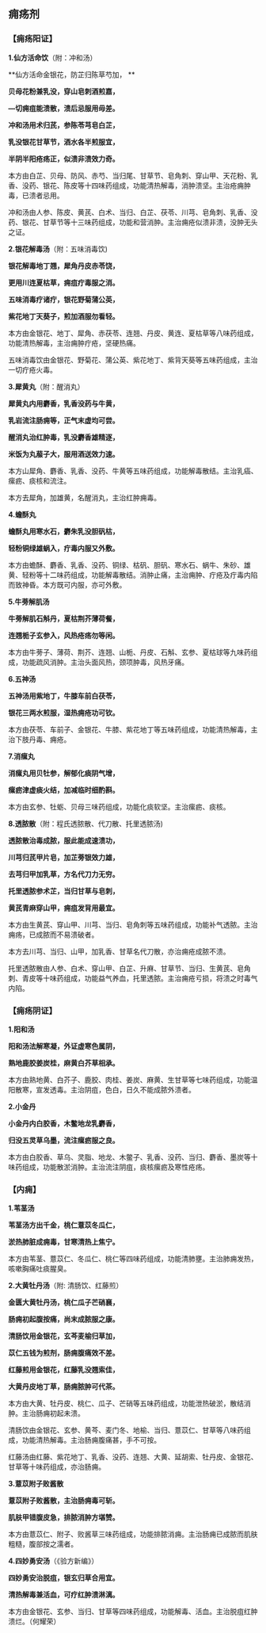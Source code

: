 ## **痈疡剂**

### **【痈疡阳证】**

**1.仙方活命饮**（附：冲和汤）

**仙方活命金银花，防芷归陈草芍加， ** 

**贝母花粉兼乳没，穿山皂刺酒煎嘉，**

**—切痈疽能溃散，溃后忌服用毋差。**

**冲和汤用术归芪，参陈苓芎皂白芷，**

**乳没银花甘草节，酒水各半煎服宜，**

**半阴半阳疮疡正，似溃非溃效力奇。**

本方由白芷、贝母、防风、赤芍、当归尾、甘草节、皂角刺、穿山甲、天花粉、乳香、没药、银花、陈皮等十四味药组成，功能清热解毒，消肿溃坚。主治疮痈肿毒，已溃者忌用。

冲和汤由人参、陈皮、黄芪、白术、当归、白芷、茯苓、川芎、皂角刺、乳香、没药、银花、甘草节等十三味药组成，功能和营消肿。主治痈疮似溃非溃，没肿无头之证。

**2.银花解毒汤**（附：五味消毒饮)

**银花解毒地丁翘，犀角丹皮赤苓饶，**

**更用川连夏枯草，痈疽疔毒服之消。**

**五味消毒疗诸疔，银花野菊蒲公英，**

**紫花地丁天葵子，煎加酒服勿看轻。**

本方由金银花、地丁、犀角、赤茯苓、连翘、丹皮、黄连、夏枯草等八味药组成，功能清热解毒，主治痈肿疔疮，坚硬热痛。

五味消毒饮由金银花、野菊花、蒲公英、紫花地丁、紫背天葵等五味药组成，主治一切疔疮火毒。

**3.犀黄丸**（附：醒消丸）

**犀黄丸内用麝香，乳香没药与牛黄，**

**乳岩流注肠痈等，正气末虚均可尝。**

**醒消丸治红肿毒，乳没麝香雄精逐，**

**米饭为丸菔子大，服用酒送效力速。**

本方山犀角、麝香、乳香、没药、牛黄等五味药组成，功能解毒散结。主治乳癌、瘰疬、痰核和流注。

本方去犀角，加雄黄，名醒消丸，主治红肿痈毒。

**4.蟾酥丸**

**蟾酥丸用寒水石，麝朱乳没胆矾枯，**

**轻粉铜绿雄蜗入，疔毒内服又外敷。**

本方由蟾酥、麝香、乳香、没药、铜绿、枯矾、胆矾、寒水石、蜗牛、朱砂、雄黄、轻粉等十二味药组成，功能解毒散结。消肿止痛，主治痈肿、疔疮及疔毒内陷而致神昏。本方既可内服，亦可外敷。

**5.牛蒡解肌汤**

**牛蒡解肌石斛丹，夏枯荆芥薄荷餐，**

**连翘栀子玄参入，风热疮疡勿等闲。**

本方由牛蒡子、薄荷、荆芥、连翘、山栀、丹皮、石斛、玄参、夏枯球等九味药组成，功能疏风消肿。主治头面风热，颈项肿毒，风热牙痛。

**6.五神汤**

**五神汤用紫地丁，牛膝车前白茯苓，**

**银花三两水煎服，湿热痈疮功可钦。**

本方由茯苓、车前子、金银花、牛膝、紫花地丁等五味药组成，功能清热解毒，主治下肢丹毒、痈疮。

**7.消瘰丸**

**消瘰丸用贝牡参，解郁化痰阴气增，**

**瘰疬津虚痰火结，加减临时细酌斟。**

本方由玄参、牡蛎、贝母三味药组成，功能化痰软坚。主治瘰疬、痰核。

**8.透脓散**（附：程氏透脓散、代刀散、托里透脓汤)

**透脓散治毒成脓，服此能成速溃功，**

**川芎归芪甲片皂，加芷蒡银效力雄，**

**去芎归甲加乳草，方名代刀力无穷。**

**托里透脓参术芷，当归甘草与皂刺，**

**黄芪青麻穿山甲，痈疽发背用最宜。**

本方由生黄芪、穿山甲、川芎、当归、皂角刺等五味药组成，功能补气透脓。主治痈疡，已成脓而不易溃破者。

本方去川芎、当归、山甲，加乳香、甘草名代刀散，亦治痈疮成脓不溃。

托里透脓散由人参、白术、穿山甲、白芷、升麻、甘草节、当归、生黄芪、皂角刺、青皮等十味药组成，功能益气养血，托里透脓。主治痈疮亏损，将溃之时毒气内陷。

### **【痈疡阴证】**

**1.阳和汤**

**阳和汤法解寒凝，外证虚寒色属阴，**

**熟地鹿胶姜炭桂，麻黄白芥草相承。**

本方由熟地黄、白芥子、鹿胶、肉桂、姜炭、麻黄、生甘草等七味药组成，功能温阳散寒，宣发透毒。主治阴疽，色白，日久不能成脓外溃者。

**2.小金丹**

**小金丹内白胶香，木鳖地龙乳麝香，**

**归没五灵草乌墨，流注瘰疬服之良。**

本方由白胶香、草乌、灵脂、地龙、木鳖子、乳香、没药、当归、麝香、墨炭等十味药组成，功能散淤消肿。主治流注阴疽，痰核瘰疬及寒性疮疡。

### **【内痈】**

**1.苇茎汤**

**苇茎汤方出千金，桃仁薏苡冬瓜仁，**

**淤热肺脏成痈毒，甘寒清热上焦宁。**

本方由苇茎、薏苡仁、冬瓜仁、桃仁等四味药组成，功能清肺壅。主治肺痈发热，咳嗽胸痛吐痰腥臭。

**2.大黄牡丹汤**（附: 清肠饮、红藤煎）

**金匮大黄牡丹汤，桃仁瓜子芒硝襄，**

**肠痈初起腹按痛，尚末成脓服之康。**

**清肠饮用金银花，玄芩麦榆归草加，**

**苡仁五钱为煎剂，肠痈腹痛效不差。**

**红藤煎用金银花，红藤乳没翘索佳，**

**大黄丹皮地丁草，肠痈脓肿可代茶。**

本方由大黄、牡丹皮、桃仁、瓜子、芒硝等五味药组成，功能泄热破淤，散结消肿。主治肠痈初起未溃。

清肠饮由金银花、玄参、黄芩、麦门冬、地榆、当归、薏苡仁、甘草等八味药组成，功能清热解毒。主治肠痈腹痛甚，手不可按。

红藤汤由红藤、紫花地丁、乳香、没药、连翘、大黄、延胡索、牡丹皮、金银花、甘草等十味药组成，亦治肠痈。

**3.薏苡附子败酱散**

**薏苡附子败酱散，主治肠痈毒可斩。**

**肌肤甲错腹皮急，排脓消肿方堪赞。**

本方由薏苡仁、附子、败酱草三味药组成，功能排脓消痈。主治肠痈已成脓而肌肤粗糙，腹部按之濡者。

**4.四妙勇安汤**（《验方新编》）

**四妙勇安治脱疽，银玄归草合用宜。**

**清热解毒兼活血，可疗红肿溃淋漓。**

本方由金银花、玄参、当归、甘草等四味药组成，功能解毒、活血。主治脱疽红肿溃烂。（何耀荣）
